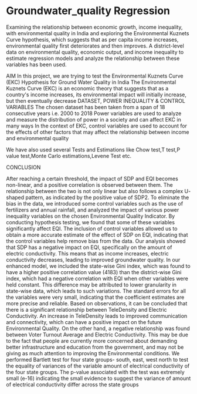 # Groundwater_quality Regression

Examining the relationship between economic growth, income inequality, with environmental quality in India and exploring the Environmental Kuznets Curve hypothesis, which suggests that as per capita income increases, environmental quality first deteriorates and then improves. A district-level data on environmental quality, economic output, and income inequality to estimate regression models and analyze the relationship between these variables has been used.

AIM
In this project, we are trying to test the Environmental Kuznets Curve (EKC) Hypothesis for Ground Water Quality in India
The Environmental Kuznets Curve (EKC) is an economic theory that suggests that as a country's income increases, its environmental impact will initially increase, but then eventually decrease
DATASET, POWER INEQUALITY & CONTROL VARIABLES
The chosen dataset has been taken from a span of 18 consecutive years i.e. 2000 to 2018
Power variables are used to analyze and measure the distribution of power in a society and can affect EKC in many ways
In the context of EKC, control variables are used to account for the effects of other factors that may affect the relationship between income and environmental quality

We have also used several Tests and Estimations like Chow test,T test,P value test,Monte Carlo estimations,Levene Test etc.

CONCLUSION

After reaching a certain threshold, the impact of SDP and EQI becomes non-linear, and a positive correlation is observed between them. The relationship between the two is not only linear but also follows a complex U- shaped pattern, as indicated by the positive value of SDP2.
To eliminate the bias in the data, we introduced some control variables such as the use of fertilizers and annual rainfall, and analyzed the impact of various power inequality variables on the chosen Environmental Quality Indicator. By conducting hypothesis testing, we found that some of these variables significantly affect EQI.
The inclusion of control variables allowed us to obtain a more accurate estimate of the effect of SDP on EQI, indicating that the control variables help remove bias from the data.
Our analysis showed that SDP has a negative impact on EQI, specifically on the amount of electric conductivity. This means that as income increases, electric conductivity decreases, leading to improved groundwater quality.
In our enhanced model, we included the state-wise Gini index, which was found to have a higher positive correlation value (4183) than the district-wise Gini index, which had a negative correlation with EQI when other variables were held constant. This difference may be attributed to lower granularity in state-wise data, which leads to such variations.
The standard errors for all the variables were very small, indicating that the coefficient estimates are more precise and reliable.
Based on observations, it can be concluded that there is a significant relationship between TeleDensity and Electric Conductivity. An increase in TeleDensity leads to improved communication and connectivity, which can have a positive impact on the future Environmental Quality. On the other hand, a negative relationship was found between Voter Turnout Average and Electric Conductivity. This may be due to the fact that people are currently more concerned about demanding better infrastructure and education from the government, and may not be giving as much attention to improving the Environmental conditions.
We performed Bartlett test for four state groups- south, east, west north to test the equality of variances of the variable amount of electrical conductivity of the four state groups. The p-value associated with the test was extremely small (e-16) indicating the small evidence to suggest the variance of amount of electrical conductivity differ across the state groups
